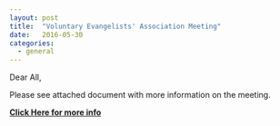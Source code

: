 ```yaml
---
layout: post
title:  "Voluntary Evangelists' Association Meeting"
date:   2016-05-30
categories: 
  - general
---
```


Dear All,

Please see attached document with more information on the meeting.

[**Click Here for more info**](http://ebenezermarthomachurch.org/assets/VoluntaryEA_Meeting.png)
